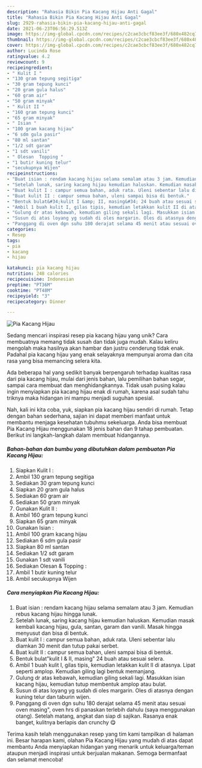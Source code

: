 ```yaml
---
description: "Rahasia Bikin Pia Kacang Hijau Anti Gagal"
title: "Rahasia Bikin Pia Kacang Hijau Anti Gagal"
slug: 2929-rahasia-bikin-pia-kacang-hijau-anti-gagal
date: 2021-06-23T06:56:29.513Z
image: https://img-global.cpcdn.com/recipes/c2cae3cbcf83ee3f/680x482cq70/pia-kacang-hijau-foto-resep-utama.jpg
thumbnail: https://img-global.cpcdn.com/recipes/c2cae3cbcf83ee3f/680x482cq70/pia-kacang-hijau-foto-resep-utama.jpg
cover: https://img-global.cpcdn.com/recipes/c2cae3cbcf83ee3f/680x482cq70/pia-kacang-hijau-foto-resep-utama.jpg
author: Lucinda Rose
ratingvalue: 4.2
reviewcount: 9
recipeingredient:
- " Kulit I "
- "130 gram tepung segitiga"
- "30 gram tepung kunci"
- "20 gram gula halus"
- "60 gram air"
- "50 gram minyak"
- " Kulit II "
- "160 gram tepung kunci"
- "65 gram minyak"
- " Isian "
- "100 gram kacang hijau"
- "6 sdm gula pasir"
- "80 ml santan"
- "1/2 sdt garam"
- "1 sdt vanili"
- " Olesan  Topping "
- "1 butir kuning telur"
- "secukupnya Wijen"
recipeinstructions:
- "Buat isian : rendam kacang hijau selama semalam atau 3 jam. Kemudian rebus kacang hijau hingga lunak."
- "Setelah lunak, saring kacang hijau kemudian haluskan. Kemudian masak kembali kacang hijau, gula, santan, garam dan vanili. Masak hingga menyusut dan bisa di bentuk."
- "Buat kulit I : campur semua bahan, aduk rata. Uleni sebentar lalu diamkan 30 menit dan tutup pakai serbet."
- "Buat kulit II : campur semua bahan, uleni sampai bisa di bentuk."
- "Bentuk bulat&#34;kulit I &amp; II, masing&#34; 24 buah atau sesuai selera."
- "Ambil 1 buah kulit I, gilas tipis, kemudian letakkan kulit II di atasnya. Lipat seperti amplop. Kemudian giling lagi bentuk memanjang."
- "Gulung dr atas kebawah, kemudian giling sekali lagi. Masukkan isian kacang hijau, kemudian tutup membentuk amplop atau bulat."
- "Susun di atas loyang yg sudah di oles margarin. Oles di atasnya dengan kuning telur dan taburin wijen."
- "Panggang di oven dgn suhu 180 derajat selama 45 menit atau sesuai oven masing&#34;, oven hrs di panaskan terlebih dahulu (saya menggunakan otang). Setelah matang, angkat dan siap di sajikan. Rasanya enak banget, kulitnya berlapis dan crunchy 😋"
categories:
- Resep
tags:
- pia
- kacang
- hijau

katakunci: pia kacang hijau 
nutrition: 248 calories
recipecuisine: Indonesian
preptime: "PT36M"
cooktime: "PT48M"
recipeyield: "3"
recipecategory: Dinner

---
```



![Pia Kacang Hijau](https://img-global.cpcdn.com/recipes/c2cae3cbcf83ee3f/680x482cq70/pia-kacang-hijau-foto-resep-utama.jpg)

Sedang mencari inspirasi resep pia kacang hijau yang unik? Cara membuatnya memang tidak susah dan tidak juga mudah. Kalau keliru mengolah maka hasilnya akan hambar dan justru cenderung tidak enak. Padahal pia kacang hijau yang enak selayaknya mempunyai aroma dan cita rasa yang bisa memancing selera kita.

Ada beberapa hal yang sedikit banyak berpengaruh terhadap kualitas rasa dari pia kacang hijau, mulai dari jenis bahan, lalu pemilihan bahan segar, sampai cara membuat dan menghidangkannya. Tidak usah pusing kalau ingin menyiapkan pia kacang hijau enak di rumah, karena asal sudah tahu triknya maka hidangan ini mampu menjadi suguhan spesial.




Nah, kali ini kita coba, yuk, siapkan pia kacang hijau sendiri di rumah. Tetap dengan bahan sederhana, sajian ini dapat memberi manfaat untuk membantu menjaga kesehatan tubuhmu sekeluarga. Anda bisa membuat Pia Kacang Hijau menggunakan 18 jenis bahan dan 9 tahap pembuatan. Berikut ini langkah-langkah dalam membuat hidangannya.

<!--inarticleads1-->

##### Bahan-bahan dan bumbu yang dibutuhkan dalam pembuatan Pia Kacang Hijau:

1. Siapkan  Kulit I :
1. Ambil 130 gram tepung segitiga
1. Sediakan 30 gram tepung kunci
1. Siapkan 20 gram gula halus
1. Sediakan 60 gram air
1. Sediakan 50 gram minyak
1. Gunakan  Kulit II :
1. Ambil 160 gram tepung kunci
1. Siapkan 65 gram minyak
1. Gunakan  Isian :
1. Ambil 100 gram kacang hijau
1. Sediakan 6 sdm gula pasir
1. Siapkan 80 ml santan
1. Sediakan 1/2 sdt garam
1. Gunakan 1 sdt vanili
1. Sediakan  Olesan &amp; Topping :
1. Ambil 1 butir kuning telur
1. Ambil secukupnya Wijen




<!--inarticleads2-->

##### Cara menyiapkan Pia Kacang Hijau:

1. Buat isian : rendam kacang hijau selama semalam atau 3 jam. Kemudian rebus kacang hijau hingga lunak.
1. Setelah lunak, saring kacang hijau kemudian haluskan. Kemudian masak kembali kacang hijau, gula, santan, garam dan vanili. Masak hingga menyusut dan bisa di bentuk.
1. Buat kulit I : campur semua bahan, aduk rata. Uleni sebentar lalu diamkan 30 menit dan tutup pakai serbet.
1. Buat kulit II : campur semua bahan, uleni sampai bisa di bentuk.
1. Bentuk bulat&#34;kulit I &amp; II, masing&#34; 24 buah atau sesuai selera.
1. Ambil 1 buah kulit I, gilas tipis, kemudian letakkan kulit II di atasnya. Lipat seperti amplop. Kemudian giling lagi bentuk memanjang.
1. Gulung dr atas kebawah, kemudian giling sekali lagi. Masukkan isian kacang hijau, kemudian tutup membentuk amplop atau bulat.
1. Susun di atas loyang yg sudah di oles margarin. Oles di atasnya dengan kuning telur dan taburin wijen.
1. Panggang di oven dgn suhu 180 derajat selama 45 menit atau sesuai oven masing&#34;, oven hrs di panaskan terlebih dahulu (saya menggunakan otang). Setelah matang, angkat dan siap di sajikan. Rasanya enak banget, kulitnya berlapis dan crunchy 😋




Terima kasih telah menggunakan resep yang tim kami tampilkan di halaman ini. Besar harapan kami, olahan Pia Kacang Hijau yang mudah di atas dapat membantu Anda menyiapkan hidangan yang menarik untuk keluarga/teman ataupun menjadi inspirasi untuk berjualan makanan. Semoga bermanfaat dan selamat mencoba!
